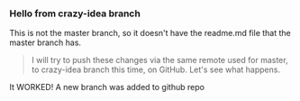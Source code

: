 ### Hello from crazy-idea branch

This is not the master branch, so it doesn't have the readme.md file that the master branch has.

>I will try to push these changes via the same remote used for master, to crazy-idea branch this time, on GitHub. Let's see what happens.

It WORKED! A new branch was added to github repo


